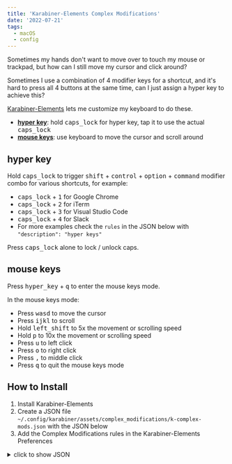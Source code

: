 ```yaml
---
title: 'Karabiner-Elements Complex Modifications'
date: '2022-07-21'
tags:
  - macOS
  - config
---
```


Sometimes my hands don't want to move over to touch my mouse or trackpad, but how can I still move my cursor and click around?

Sometimes I use a combination of 4 modifier keys for a shortcut, and it's hard to press all 4 buttons at the same time, can I just assign a hyper key to achieve this?

[Karabiner-Elements](https://karabiner-elements.pqrs.org/) lets me customize my keyboard to do these.

- [**hyper key**](#hyper-key): hold <kbd>caps_lock</kbd> for hyper key, tap it to use the actual <kbd>caps_lock</kbd>
- [**mouse keys**](#mouse-keys): use keyboard to move the cursor and scroll around

## hyper key

Hold <kbd>caps_lock</kbd> to trigger <kbd>shift</kbd> + <kbd>control</kbd> + <kbd>option</kbd> + <kbd>command</kbd> modifier combo for various shortcuts, for example:

- <kbd>caps_lock</kbd> + <kbd>1</kbd> for Google Chrome
- <kbd>caps_lock</kbd> + <kbd>2</kbd> for iTerm
- <kbd>caps_lock</kbd> + <kbd>3</kbd> for Visual Studio Code
- <kbd>caps_lock</kbd> + <kbd>4</kbd> for Slack
- For more examples check the `rules` in the JSON below with `"description": "hyper keys"`

Press <kbd>caps_lock</kbd> alone to lock / unlock caps.

## mouse keys

Press <kbd>hyper_key</kbd> + <kbd>q</kbd> to enter the mouse keys mode.

In the mouse keys mode:

- Press <kbd>wasd</kbd> to move the cursor
- Press <kbd>ijkl</kbd> to scroll
- Hold <kbd>left_shift</kbd> to 5x the movement or scrolling speed
- Hold <kbd>p</kbd> to 10x the movement or scrolling speed
- Press <kbd>u</kbd> to left click
- Press <kbd>o</kbd> to right click
- Press <kbd>,</kbd> to middle click
- Press <kbd>q</kbd> to quit the mouse keys mode

## How to Install

1. Install Karabiner-Elements
2. Create a JSON file `~/.config/karabiner/assets/complex_modifications/k-complex-mods.json` with the JSON below
3. Add the Complex Modifications rules in the Karabiner-Elements Preferences

<details>
<summary>click to show JSON</summary>

```json
{
  "title": "k-complex-mods",
  "rules": [
    {
      "description": "hyper keys",
      "manipulators": [
        {
          "type": "basic",
          "from": {
            "key_code": "caps_lock",
            "modifiers": { "optional": ["any"] }
          },
          "to": [
            {
              "key_code": "left_command",
              "modifiers": ["shift", "control", "option"]
            }
          ],
          "to_if_alone": [{ "key_code": "caps_lock" }]
        },
        {
          "type": "basic",
          "from": {
            "key_code": "1",
            "modifiers": {
              "mandatory": ["shift", "control", "option", "command"]
            }
          },
          "to": [
            {
              "shell_command": "open -a 'Google Chrome'"
            }
          ]
        },
        {
          "type": "basic",
          "from": {
            "key_code": "2",
            "modifiers": {
              "mandatory": ["shift", "control", "option", "command"]
            }
          },
          "to": [
            {
              "shell_command": "open -a 'iTerm'"
            }
          ]
        },
        {
          "type": "basic",
          "from": {
            "key_code": "3",
            "modifiers": {
              "mandatory": ["shift", "control", "option", "command"]
            }
          },
          "to": [
            {
              "shell_command": "open -a 'Visual Studio Code'"
            }
          ]
        },
        {
          "type": "basic",
          "from": {
            "key_code": "4",
            "modifiers": {
              "mandatory": ["shift", "control", "option", "command"]
            }
          },
          "to": [
            {
              "shell_command": "open -a 'Slack'"
            }
          ]
        },
        {
          "type": "basic",
          "from": {
            "key_code": "5",
            "modifiers": {
              "mandatory": ["shift", "control", "option", "command"]
            }
          },
          "to": [
            {
              "shell_command": "open -a 'zoom.us'"
            }
          ]
        },
        {
          "type": "basic",
          "from": {
            "key_code": "i",
            "modifiers": {
              "mandatory": ["shift", "control", "option", "command"]
            }
          },
          "to": [
            {
              "key_code": "up_arrow"
            }
          ]
        },
        {
          "type": "basic",
          "from": {
            "key_code": "k",
            "modifiers": {
              "mandatory": ["shift", "control", "option", "command"]
            }
          },
          "to": [
            {
              "key_code": "down_arrow"
            }
          ]
        },
        {
          "type": "basic",
          "from": {
            "key_code": "j",
            "modifiers": {
              "mandatory": ["shift", "control", "option", "command"]
            }
          },
          "to": [
            {
              "key_code": "left_arrow"
            }
          ]
        },
        {
          "type": "basic",
          "from": {
            "key_code": "l",
            "modifiers": {
              "mandatory": ["shift", "control", "option", "command"]
            }
          },
          "to": [
            {
              "key_code": "right_arrow"
            }
          ]
        }
      ]
    },
    {
      "description": "mouse keys mode",
      "manipulators": [
        {
          "type": "basic",
          "from": {
            "key_code": "q",
            "modifiers": {
              "mandatory": ["shift", "control", "option", "command"]
            }
          },
          "to": [
            {
              "set_variable": {
                "name": "mouse_keys_mode",
                "value": 1
              }
            },
            {
              "set_notification_message": {
                "id": "mouse_keys_mode",
                "text": "mouse keys mode"
              }
            }
          ]
        },
        {
          "type": "basic",
          "from": {
            "key_code": "q",
            "modifiers": { "optional": ["any"] }
          },
          "to": [
            {
              "set_variable": {
                "name": "mouse_keys_mode",
                "value": 0
              }
            },
            {
              "set_notification_message": {
                "id": "mouse_keys_mode",
                "text": ""
              }
            }
          ],
          "conditions": [
            {
              "type": "variable_if",
              "name": "mouse_keys_mode",
              "value": 1
            }
          ]
        },

        {
          "type": "basic",
          "from": {
            "key_code": "w",
            "modifiers": {
              "optional": ["any"]
            }
          },
          "to": [{ "mouse_key": { "y": -700 } }],
          "conditions": [
            {
              "type": "variable_if",
              "name": "mouse_keys_mode",
              "value": 1
            }
          ]
        },
        {
          "type": "basic",
          "from": {
            "key_code": "a",
            "modifiers": {
              "optional": ["any"]
            }
          },
          "to": [{ "mouse_key": { "x": -700 } }],
          "conditions": [
            {
              "type": "variable_if",
              "name": "mouse_keys_mode",
              "value": 1
            }
          ]
        },
        {
          "type": "basic",
          "from": {
            "key_code": "s",
            "modifiers": {
              "optional": ["any"]
            }
          },
          "to": [{ "mouse_key": { "y": 700 } }],
          "conditions": [
            {
              "type": "variable_if",
              "name": "mouse_keys_mode",
              "value": 1
            }
          ]
        },
        {
          "type": "basic",
          "from": {
            "key_code": "d",
            "modifiers": {
              "optional": ["any"]
            }
          },
          "to": [{ "mouse_key": { "x": 700 } }],
          "conditions": [
            {
              "type": "variable_if",
              "name": "mouse_keys_mode",
              "value": 1
            }
          ]
        },

        {
          "type": "basic",
          "from": {
            "key_code": "left_shift",
            "modifiers": {
              "optional": ["any"]
            }
          },
          "to": [{ "mouse_key": { "speed_multiplier": 5.0 } }],
          "conditions": [
            {
              "type": "variable_if",
              "name": "mouse_keys_mode",
              "value": 1
            }
          ]
        },
        {
          "type": "basic",
          "from": {
            "key_code": "p",
            "modifiers": {
              "optional": ["any"]
            }
          },
          "to": [{ "mouse_key": { "speed_multiplier": 10.0 } }],
          "conditions": [
            {
              "type": "variable_if",
              "name": "mouse_keys_mode",
              "value": 1
            }
          ]
        },

        {
          "type": "basic",
          "from": {
            "key_code": "u",
            "modifiers": {
              "optional": ["any"]
            }
          },
          "to": [{ "pointing_button": "button1" }],
          "conditions": [
            {
              "type": "variable_if",
              "name": "mouse_keys_mode",
              "value": 1
            }
          ]
        },
        {
          "type": "basic",
          "from": {
            "key_code": "o",
            "modifiers": {
              "optional": ["any"]
            }
          },
          "to": [{ "pointing_button": "button2" }],
          "conditions": [
            {
              "type": "variable_if",
              "name": "mouse_keys_mode",
              "value": 1
            }
          ]
        },
        {
          "type": "basic",
          "from": {
            "key_code": "comma",
            "modifiers": {
              "optional": ["any"]
            }
          },
          "to": [{ "pointing_button": "button3" }],
          "conditions": [
            {
              "type": "variable_if",
              "name": "mouse_keys_mode",
              "value": 1
            }
          ]
        },

        {
          "type": "basic",
          "from": {
            "key_code": "i",
            "modifiers": {
              "optional": ["any"]
            }
          },
          "to": [{ "mouse_key": { "vertical_wheel": -64 } }],
          "conditions": [
            {
              "type": "variable_if",
              "name": "mouse_keys_mode",
              "value": 1
            }
          ]
        },
        {
          "type": "basic",
          "from": {
            "key_code": "j",
            "modifiers": {
              "optional": ["any"]
            }
          },
          "to": [{ "mouse_key": { "horizontal_wheel": -64 } }],
          "conditions": [
            {
              "type": "variable_if",
              "name": "mouse_keys_mode",
              "value": 1
            }
          ]
        },
        {
          "type": "basic",
          "from": {
            "key_code": "k",
            "modifiers": {
              "optional": ["any"]
            }
          },
          "to": [{ "mouse_key": { "vertical_wheel": 64 } }],
          "conditions": [
            {
              "type": "variable_if",
              "name": "mouse_keys_mode",
              "value": 1
            }
          ]
        },
        {
          "type": "basic",
          "from": {
            "key_code": "l",
            "modifiers": {
              "optional": ["any"]
            }
          },
          "to": [{ "mouse_key": { "horizontal_wheel": 64 } }],
          "conditions": [
            {
              "type": "variable_if",
              "name": "mouse_keys_mode",
              "value": 1
            }
          ]
        },

        {
          "type": "basic",
          "from": {
            "key_code": "h",
            "modifiers": {
              "optional": ["any"]
            }
          },
          "to": [
            {
              "software_function": {
                "set_mouse_cursor_position": {
                  "x": "50%",
                  "y": "50%"
                }
              }
            }
          ],
          "conditions": [
            {
              "type": "variable_if",
              "name": "mouse_keys_mode",
              "value": 1
            }
          ]
        }
      ]
    }
  ]
}
```

</details>
